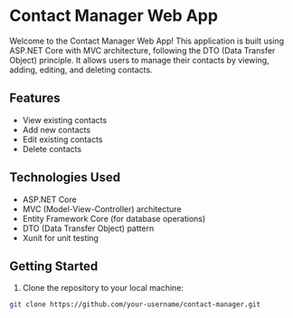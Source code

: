 # Contact Manager Web App

Welcome to the Contact Manager Web App! This application is built using ASP.NET Core with MVC architecture, following the DTO (Data Transfer Object) principle. It allows users to manage their contacts by viewing, adding, editing, and deleting contacts.

## Features

- View existing contacts
- Add new contacts
- Edit existing contacts
- Delete contacts

## Technologies Used

- ASP.NET Core
- MVC (Model-View-Controller) architecture
- Entity Framework Core (for database operations)
- DTO (Data Transfer Object) pattern
- Xunit for unit testing

## Getting Started

1. Clone the repository to your local machine:

```bash
git clone https://github.com/your-username/contact-manager.git
